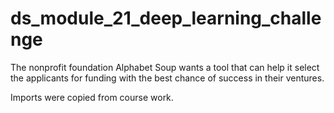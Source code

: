 # ds_module_21_deep_learning_challenge
The nonprofit foundation Alphabet Soup wants a tool that can help it select the applicants for funding with the best chance of success in their ventures.

Imports were copied from course work.
